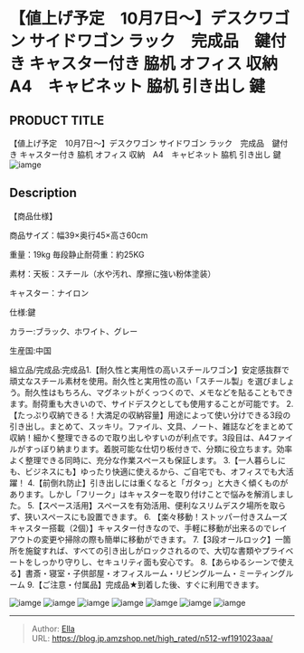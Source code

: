 # 【値上げ予定　10月7日～】デスクワゴン サイドワゴン ラック　完成品　鍵付き キャスター付き 脇机 オフィス 収納　A4　キャビネット 脇机 引き出し 鍵


## PRODUCT TITLE 

【値上げ予定　10月7日～】デスクワゴン サイドワゴン ラック　完成品　鍵付き キャスター付き 脇机 オフィス 収納　A4　キャビネット 脇机 引き出し 鍵![iamge](https://b2bfiles1.gigab2b.cn/image/wkseller/301/WF191023/20200115_b31d778c4a849051cb2e406e8d55024e.jpg)

## Description

【商品仕様】

商品サイズ：幅39×奥行45×高さ60cm

重量：19kg 毎段静止耐荷重：約25KG

素材：天板：スチール（水や汚れ、摩擦に強い粉体塗装）

キャスター：ナイロン

仕様:鍵

カラー:ブラック、ホワイト、グレー

生産国:中国

組立品/完成品:完成品1.【耐久性と実用性の高いスチールワゴン】安定感抜群で頑丈なスチール素材を使用。耐久性と実用性の高い「スチール製」を選びましょう。耐久性はもちろん、マグネットがくっつくので、メモなどを貼ることもできます。耐荷重も大きいので、サイドデスクとしても使用することが可能です。
2. 【たっぷり収納できる！大満足の収納容量】用途によって使い分けできる3段の引き出し。まとめて、スッキリ。ファイル、文具、ノート、雑誌などをまとめて収納！細かく整理できるので取り出しやすいのが利点です。3段目は、A4ファイルがすっぼり納まります。着脱可能な仕切り板付きで、分類に役立ちます。効率よく整理できる同時に、充分な作業スペースも保証します。
3.【一人暮らしにも、ビジネスにも】ゆったり快適に使えるから、ご自宅でも、オフィスでも大活躍！
4.【前倒れ防止】引き出しには重くなると「ガタっ」と大きく傾くものがあります。しかし「フリーク」はキャスターを取り付けことで悩みを解消しました。
5.【スペース活用】スペースを有効活用、便利なスリムデスク場所を取らず、狭いスペースにも設置できます。
6. 【楽々移動！ストッパー付きスムーズキャスター搭載（2個）】キャスター付きなので、手軽に移動が出来るのでレイアウトの変更や掃除の際も簡単に移動ができます。
7.【3段オールロック】一箇所を施錠すれば、すべての引き出しがロックされるので、大切な書類やプライベートをしっかり守りし、セキュリティ面も安心です。
8.【あらゆるシーンで使える】書斎・寝室・子供部屋・オフィスルーム・リビングルーム・ミーティングルーム
9.【ご注意・付属品】完成品★到着した後、すぐに利用できます。

![iamge](https://b2bfiles1.gigab2b.cn/image/wkseller/301/WF191023/20200115_266bbd3609d0bdf960a962800f3df142.jpg)
![iamge](https://b2bfiles1.gigab2b.cn/image/wkseller/301/WF191023/20200115_28a7c53c485d0001efbe6ff29df980e9.jpg)
![iamge](https://b2bfiles1.gigab2b.cn/image/wkseller/301/WF191023/20200115_45f7ec38206a341dcb4bd5f7407f27d1.jpg)
![iamge](https://b2bfiles1.gigab2b.cn/image/wkseller/301/WF191023/20200115_62bc97cf2fa9fb88a31f874356c84410.jpg)
![iamge](https://b2bfiles1.gigab2b.cn/image/wkseller/301/WF191023/20200115_652cb1e6e4856bb82ed78ac3047e5860.jpg)
![iamge](https://b2bfiles1.gigab2b.cn/image/wkseller/301/WF191023/20200115_6e256294e38269ea43860922edfbf3f8.jpg)
![iamge](https://b2bfiles1.gigab2b.cn/image/wkseller/301/WF191023/20200115_267f46105a2656859c1a2596bf616f00.jpg)


---

> Author: [Ella](https://blog.jp.amzshop.net/)  
> URL: https://blog.jp.amzshop.net/high_rated/n512-wf191023aaa/  

